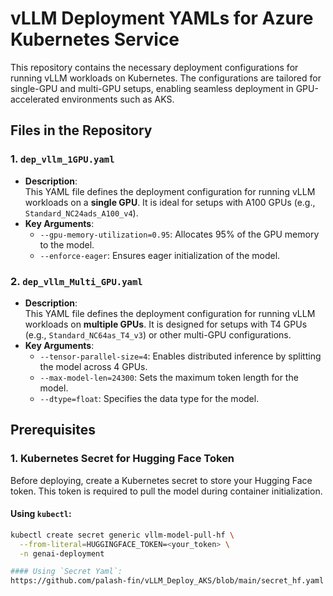
# vLLM Deployment YAMLs for Azure Kubernetes Service

This repository contains the necessary deployment configurations for running vLLM workloads on Kubernetes. The configurations are tailored for single-GPU and multi-GPU setups, enabling seamless deployment in GPU-accelerated environments such as AKS.

## Files in the Repository

### 1. `dep_vllm_1GPU.yaml`
- **Description**:  
  This YAML file defines the deployment configuration for running vLLM workloads on a **single GPU**. It is ideal for setups with A100 GPUs (e.g., `Standard_NC24ads_A100_v4`).
- **Key Arguments**:  
  - `--gpu-memory-utilization=0.95`: Allocates 95% of the GPU memory to the model.  
  - `--enforce-eager`: Ensures eager initialization of the model.

### 2. `dep_vllm_Multi_GPU.yaml`
- **Description**:  
  This YAML file defines the deployment configuration for running vLLM workloads on **multiple GPUs**. It is designed for setups with T4 GPUs (e.g., `Standard_NC64as_T4_v3`) or other multi-GPU configurations.
- **Key Arguments**:  
  - `--tensor-parallel-size=4`: Enables distributed inference by splitting the model across 4 GPUs.  
  - `--max-model-len=24300`: Sets the maximum token length for the model.  
  - `--dtype=float`: Specifies the data type for the model.

## Prerequisites

### 1. Kubernetes Secret for Hugging Face Token
Before deploying, create a Kubernetes secret to store your Hugging Face token. This token is required to pull the model during container initialization.

#### Using `kubectl`:
```bash
kubectl create secret generic vllm-model-pull-hf \
  --from-literal=HUGGINGFACE_TOKEN=<your_token> \
  -n genai-deployment

#### Using `Secret Yaml`: 
https://github.com/palash-fin/vLLM_Deploy_AKS/blob/main/secret_hf.yaml
